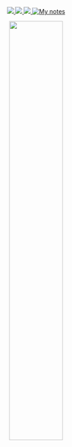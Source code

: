 <p align="center">
  <a target="_blank" href="https://yazdipour.com/">
    <img src="https://img.shields.io/badge/my%20website-333333?style=for-the-badge&logo=sitepoint" />
  </a>
  <a target="_blank" href="https://yazdipour.com/projects">
    <img src="https://img.shields.io/badge/view-MY%20Activities-orange?style=for-the-badge&logo=rss" />
  </a>
  <a target="_blank" href="http://yazdipour.github.io/cv/">
    <img src="https://img.shields.io/badge/see-my Resume-black?style=for-the-badge&logo=monogram" />
  </a>
  <a target="_blank" href="http://yazdipour.github.io/notes/">
    <img src="https://img.shields.io/badge/view-MY%20NOTEBOOK-7719AA?style=for-the-badge&logo=notion" alt="My notes" />
  </a>
</p>
<p align="center"><img width="50%" src="https://github-readme-stats.vercel.app/api?username=yazdipour&show_icons=true&theme=radical" /></p>
<!--
### Hi there 👋

- 🅱 I’m currently busy with my internship.
- 💚 Software Development
- 📫 How to reach me: 
- 🌱 I’m currently learning some data science stuff
- 👯 I’m looking to collaborate on ...
- 🤔 I’m looking for help with ...
- 💬 Ask me about ...
- 😄 Pronouns: ...
- ⚡ Fun fact: ...

-->
